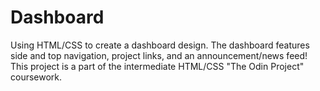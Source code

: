 # Dashboard
Using HTML/CSS to create a dashboard design. The dashboard features side and top navigation, project links, and an announcement/news feed! This project is a part of the intermediate HTML/CSS "The Odin Project" coursework.
